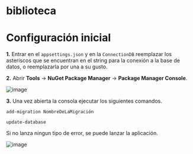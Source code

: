 # biblioteca

# __Configuración inicial__

__1.__ Entrar en el ```appsettings.json``` y en la ```ConnectionDB``` reemplazar los asteriscos que se encuentran en el string para la conexión a la base de datos, o reemplazarla por una a su gusto.

__2.__ Abrir  __Tools__ -> __NuGet Package Manager__ -> __Package Manager Console__.

![image](https://github.com/user-attachments/assets/7d81f878-89ea-4c5b-b016-6ca9b31707ac)

__3.__ Una vez abierta la consola ejecutar los siguientes comandos.
```
add-migration NombreDeLaMigración
```
```
update-database
```

Si no lanza ningun tipo de error, se puede lanzar la aplicación.

![image](https://github.com/user-attachments/assets/01d889b7-4b37-4d1a-9fb2-91dc506966a3)
